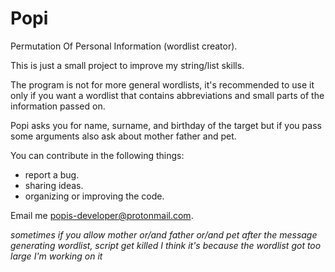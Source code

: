 # Popi
Permutation Of Personal Information (wordlist creator).

This is just a small project to improve my string/list skills.

The program is not for more general wordlists, it's recommended to use it only if you want a wordlist that contains abbreviations and small parts of the information passed on.

Popi asks you for name, surname, and birthday of the target but if you pass some arguments also ask about mother father and pet.

You can contribute in the following things:
  * report a bug.
  * sharing ideas.
  * organizing or improving the code.

 Email me popis-developer@protonmail.com.
 
*sometimes if you allow mother or/and father or/and pet after the message generating wordlist, script get killed*
*I think it's because the wordlist got too large*
*I'm working on it*
